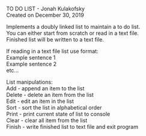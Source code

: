 TO DO LIST - Jonah Kulakofsky\
Created on December 30, 2019

Implements a doubly linked list to maintain a to do list.\
You can either start from scratch or read in a text file.\
Finished list will be written to a text file. 

If reading in a text file list use format:\
Example sentence 1\
Example sentence 2\
etc...

List manipulations:\
Add      - append an item to the list\
Delete   - delete an item from the list\
Edit     - edit an item in the list\
Sort     - sort the list in alphabetical order\
Print    - print current state of list to console\
Clear    - clear all item from the list\
Finish   - write finished list to text file and exit program
